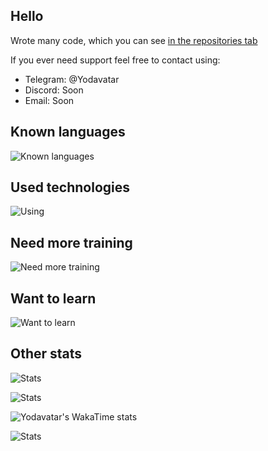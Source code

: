## Hello

Wrote many code, which you can see [in the repositories tab](https://github.com/Yodavatar?tab=repositories)

If you ever need support feel free to contact using:
- Telegram: @Yodavatar
- Discord: Soon
- Email: Soon

## Known languages

![Known languages](https://skillicons.dev/icons?i=python,cs,ocaml,php,octave,html,css,js&perline=10)


## Used technologies
![Using](https://skillicons.dev/icons?i=rider,vscode,git,github,vim,cloudflare,stackoverflow,obsidian&perline=10)<br>


## Need more training
![Need more training](https://skillicons.dev/icons?i=unity,docker,selenium&perline=10)

## Want to learn
![Want to learn](https://skillicons.dev/icons?i=unreal,cpp,blender,bash&perline=10)


## Other stats

![Stats](https://github-readme-stats-iota-blue-87.vercel.app/api?username=yodavatar&theme=highcontrast&show_icons=true&count_private=true&custom_title=Yodavatar%27s%20Stats%20-%20Last%201%20Year)

![Stats](https://github-readme-stats-iota-blue-87.vercel.app/api/top-langs/?username=yodavatar&theme=highcontrast&show_icons=true&count_private=true&custom_title=Yodavatar%27s%20Stats%20-%20Last%201%20Year)

![Yodavatar's WakaTime stats](https://github-readme-stats.vercel.app/api/wakatime?username=ffflabs)

![Stats](https://github-readme-stats-iota-blue-87.vercel.app/api/wakatime?username=yodavatar)
